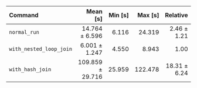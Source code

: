 | Command | Mean [s] | Min [s] | Max [s] | Relative |
|:---|---:|---:|---:|---:|
| `normal_run` | 14.764 ± 6.596 | 6.116 | 24.319 | 2.46 ± 1.21 |
| `with_nested_loop_join` | 6.001 ± 1.247 | 4.550 | 8.943 | 1.00 |
| `with_hash_join` | 109.859 ± 29.716 | 25.959 | 122.478 | 18.31 ± 6.24 |
